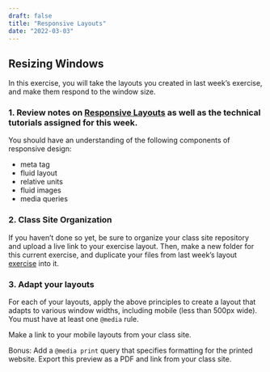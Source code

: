 ```yaml
---
draft: false
title: "Responsive Layouts"
date: "2022-03-03"
---
```


## Resizing Windows
In this exercise, you will take the layouts you created in last week’s exercise, and make them respond to the window size.

### 1. Review notes on [Responsive Layouts](/notes/04-responsive/) as well as the technical tutorials assigned for this week.
You should have an understanding of the following components of responsive design:
- meta tag
- fluid layout 
- relative units
- fluid images
- media queries

### 2. Class Site Organization
If you haven’t done so yet, be sure to organize your class site repository and upload a live link to your exercise layout.
Then, make a new folder for this current exercise, and duplicate your files from last week’s layout [exercise](/exercises/01-layouts-positioning/) into it.

### 3. Adapt your layouts
For each of your layouts, apply the above principles to create a layout that adapts to various window widths, including mobile (less than 500px wide). You must have at least one `@media` rule.

Make a link to your mobile layouts from your class site.

Bonus: Add a `@media print` query that specifies formatting for the printed website. Export this preview as a PDF and link from your class site.